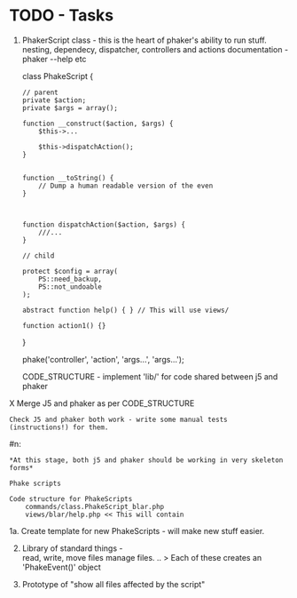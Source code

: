 # TODO - Tasks #

1.	PhakerScript class - this is the heart of phaker's ability to run stuff. 
		nesting, dependecy, 
		dispatcher, controllers and actions
		documentation - phaker --help etc
	
	class PhakeScript {
		
		// parent
		private $action;
		private $args = array();
		
		function __construct($action, $args) {
			$this->...
			
			$this->dispatchAction();
		}
		
		
		function __toString() {
			// Dump a human readable version of the even
		}
		
		
		
		function dispatchAction($action, $args) {
			///...
		}
		
		// child
		
		protect $config = array(
			PS::need_backup,
			PS::not_undoable
		);
		
		abstract function help() { } // This will use views/
		
		function action1() {}
		
	}
	
	phake('controller', 'action', 'args...', 'args...');

	CODE_STRUCTURE 	- implement 'lib/' for code shared between j5 and phaker
	
X	Merge J5 and phaker as per CODE_STRUCTURE
	
	Check J5 and phaker both work - write some manual tests (instructions!) for them.

#n:	

	
	*At this stage, both j5 and phaker should be working in very skeleton forms*
	
	Phake scripts
	
	Code structure for PhakeScripts
		commands/class.PhakeScript_blar.php
		views/blar/help.php << This will contain
	
	
	
	
		
			
								
			

1a.	Create template for new PhakeScripts - will make new stuff easier.


2. 	Library of standard things - 	
		read, write, move files
		manage files.
		..
		> 	Each of these creates an 'PhakeEvent()' object


3. 	Prototype of "show all files affected by the script"


		
